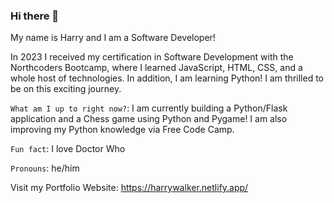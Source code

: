 ### Hi there 👋
My name is Harry and I am a Software Developer! 

In 2023 I received my certification in Software Development with the Northcoders Bootcamp, where I learned JavaScript, HTML, CSS, and a whole host of technologies. In addition, I am learning Python! I am thrilled to be on this exciting journey.

`What am I up to right now?`: I am currently building a Python/Flask application and a Chess game using Python and Pygame! I am also improving my Python knowledge via Free Code Camp. 

`Fun fact`: I love Doctor Who

`Pronouns`: he/him

Visit my Portfolio Website: https://harrywalker.netlify.app/




<!--
**HarryW217/HarryW217** is a ✨ _special_ ✨ repository because its `README.md` (this file) appears on your GitHub profile.

Here are some ideas to get you started:

- 🔭 I’m currently working on ...
- 🌱 I’m currently learning ...
- 👯 I’m looking to collaborate on ...
- 🤔 I’m looking for help with ...
- 💬 Ask me about ...
- 📫 How to reach me: ...
- 😄 Pronouns: ...
- ⚡ Fun fact: ...
-->
